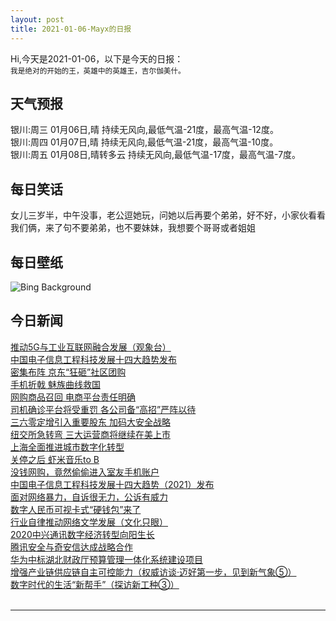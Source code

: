 ```yaml
---
layout: post
title: 2021-01-06-Mayx的日报
---
```


Hi,今天是2021-01-06，以下是今天的日报：<br><small>
我是绝对的开始的王，英雄中的英雄王，吉尔伽美什。</small><!--more-->
## 天气预报
银川:周三 01月06日,晴 持续无风向,最低气温-21度，最高气温-12度。<br>银川:周四 01月07日,晴 持续无风向,最低气温-21度，最高气温-10度。<br>银川:周五 01月08日,晴转多云 持续无风向,最低气温-17度，最高气温-7度。
## 每日笑话
女儿三岁半，中午没事，老公逗她玩，问她以后再要个弟弟，好不好，小家伙看看我们俩，来了句不要弟弟，也不要妹妹，我想要个哥哥或者姐姐
## 每日壁纸
![Bing Background](https://cn.bing.com/th?id=OHR.RedFrontMacaw_EN-US4052029435_1920x1080.jpg&rf=LaDigue_1920x1080.jpg&pid=hp "Red-fronted macaws in Omerque, Cochabamba, Bolivia (© Bernard Castelein/Minden Pictures)")
## 今日新闻

[推动5G与工业互联网融合发展（观象台）](http://it.people.com.cn/n1/2021/0106/c1009-31990608.html)   
[中国电子信息工程科技发展十四大趋势发布](http://it.people.com.cn/n1/2021/0106/c1009-31990623.html)   
[密集布阵 京东“狂砸”社区团购](http://it.people.com.cn/n1/2021/0106/c1009-31990506.html)   
[手机折戟 魅族曲线救国](http://it.people.com.cn/n1/2021/0106/c1009-31990500.html)   
[网购商品召回 电商平台责任明确](http://it.people.com.cn/n1/2021/0106/c1009-31990583.html)   
[司机确诊平台将受重罚 各公司备“高招”严阵以待](http://it.people.com.cn/n1/2021/0106/c1009-31990570.html)   
[三六零定增引入重要股东 加码大安全战略](http://it.people.com.cn/n1/2021/0106/c1009-31990515.html)   
[纽交所急转弯 三大运营商将继续在美上市](http://it.people.com.cn/n1/2021/0106/c1009-31990513.html)   
[上海全面推进城市数字化转型](http://it.people.com.cn/n1/2021/0106/c1009-31990409.html)   
[关停之后 虾米音乐to B](http://it.people.com.cn/n1/2021/0106/c1009-31990497.html)   
[没钱网购，竟然偷偷进入室友手机账户](http://it.people.com.cn/n1/2021/0106/c1009-31990411.html)   
[中国电子信息工程科技发展十四大趋势（2021）发布](http://it.people.com.cn/n1/2021/0106/c1009-31990348.html)   
[面对网络暴力，自诉很无力，公诉有威力](http://it.people.com.cn/n1/2021/0106/c1009-31990406.html)   
[数字人民币可视卡式“硬钱包”来了](http://it.people.com.cn/n1/2021/0106/c1009-31990671.html)   
[行业自律推动网络文学发展（文化只眼）](http://it.people.com.cn/n1/2021/0106/c1009-31990634.html)   
[2020中兴通讯数字经济转型向阳生长](http://it.people.com.cn/n1/2021/0105/c1009-31990033.html)   
[腾讯安全与奇安信达成战略合作](http://it.people.com.cn/n1/2021/0105/c1009-31989418.html)   
[华为中标湖北财政厅预算管理一体化系统建设项目](http://it.people.com.cn/n1/2021/0105/c1009-31989405.html)   
[增强产业链供应链自主可控能力（权威访谈·迈好第一步，见到新气象⑤）](http://it.people.com.cn/n1/2021/0105/c1009-31989194.html)   
[数字时代的生活“新帮手”（探访新工种③）](http://it.people.com.cn/n1/2021/0105/c1009-31989204.html)   
<br />

***

<small></small>
